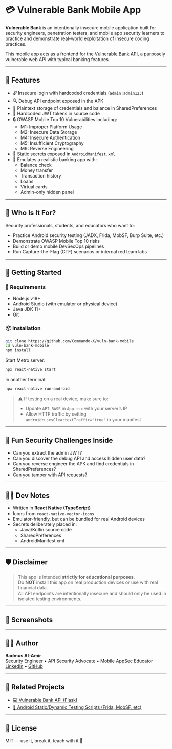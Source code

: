 # 💳 Vulnerable Bank Mobile App

**Vulnerable Bank** is an intentionally insecure mobile application built for security engineers, penetration testers, and mobile app security learners to practice and demonstrate real-world exploitation of insecure coding practices.

This mobile app acts as a frontend for the [Vulnerable Bank API](https://github.com/Commando-X/vuln-bank), a purposely vulnerable web API with typical banking features.

---

## 📲 Features

- 🔓 Insecure login with hardcoded credentials (`admin:admin123`)
- 🔍 Debug API endpoint exposed in the APK
- 🛑 Plaintext storage of credentials and balance in SharedPreferences
- 🔑 Hardcoded JWT tokens in source code
- 🔒 OWASP Mobile Top 10 Vulnerabilities including:
  - M1: Improper Platform Usage
  - M2: Insecure Data Storage
  - M4: Insecure Authentication
  - M5: Insufficient Cryptography
  - M9: Reverse Engineering
- 💾 Static secrets exposed in `AndroidManifest.xml`
- 📱 Emulates a realistic banking app with:
  - Balance check
  - Money transfer
  - Transaction history
  - Loans
  - Virtual cards
  - Admin-only hidden panel

---

## 🧪 Who Is It For?

Security professionals, students, and educators who want to:

- Practice Android security testing (JADX, Frida, MobSF, Burp Suite, etc.)
- Demonstrate OWASP Mobile Top 10 risks
- Build or demo mobile DevSecOps pipelines
- Run Capture-the-Flag (CTF) scenarios or internal red team labs

---

## 🚀 Getting Started

### 🧱 Requirements

- Node.js v18+
- Android Studio (with emulator or physical device)
- Java JDK 11+
- Git

### 📦 Installation

```bash
git clone https://github.com/Commando-X/vuln-bank-mobile
cd vuln-bank-mobile
npm install
```

Start Metro server:

```bash
npx react-native start
```

In another terminal:

```bash
npx react-native run-android
```

> ⚠️ If testing on a real device, make sure to:
> - Update `API_BASE` in `App.tsx` with your server’s IP
> - Allow HTTP traffic by setting `android:usesCleartextTraffic="true"` in your manifest

---

## 🧠 Fun Security Challenges Inside

- Can you extract the admin JWT?
- Can you discover the debug API and access hidden user data?
- Can you reverse engineer the APK and find credentials in SharedPreferences?
- Can you tamper with API requests?

---

## 🧑‍💻 Dev Notes

- Written in **React Native (TypeScript)**
- Icons from `react-native-vector-icons`
- Emulator-friendly, but can be bundled for real Android devices
- Secrets deliberately placed in:
  - Java/Kotlin source code
  - SharedPreferences
  - AndroidManifest.xml

---

## 🛡 Disclaimer

> This app is intended **strictly for educational purposes**.  
> Do **NOT** install this app on real production devices or use with real financial data.  
> All API endpoints are intentionally insecure and should only be used in isolated testing environments.

---

## 📸 Screenshots

> 

---

## 👨‍🎓 Author

**Badmus Al-Amir**  
Security Engineer • API Security Advocate • Mobile AppSec Educator  
[LinkedIn](https://linkedin.com/in/badmus-al-amir) • [GitHub](https://github.com/Commando-X)

---

## 📂 Related Projects

- [💻 Vulnerable Bank API (Flask)](https://github.com/Commando-X/vuln-bank)
- [📱 Android Static/Dynamic Testing Scripts (Frida, MobSF, etc)](https://github.com/Commando-X/)

---

## 🏁 License

MIT — use it, break it, teach with it 🧠